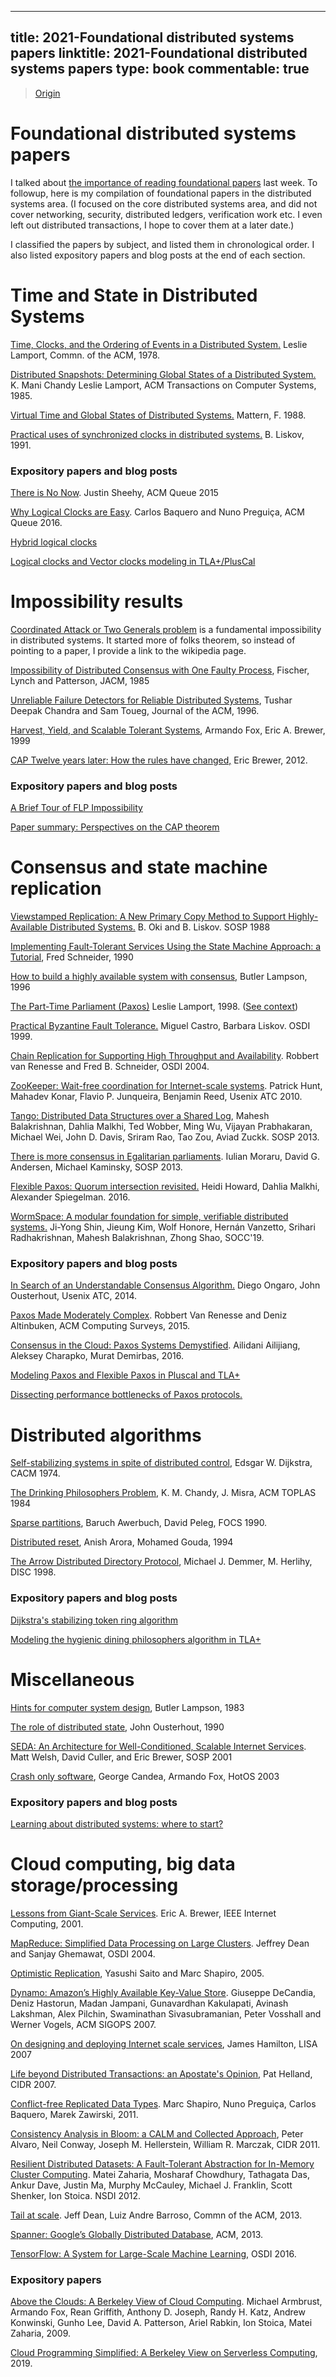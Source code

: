 
---
title: 2021-Foundational distributed systems papers
linktitle: 2021-Foundational distributed systems papers
type: book
commentable: true
---

> [Origin](http://muratbuffalo.blogspot.com/2021/02/foundational-distributed-systems-papers.html)

# Foundational distributed systems papers

I talked about [the importance of reading foundational papers](http://muratbuffalo.blogspot.com/2021/02/read-papers-not-too-much-mostly.html) last week. To followup, here is my compilation of foundational papers in the distributed systems area. (I focused on the core distributed systems area, and did not cover networking, security, distributed ledgers, verification work etc. I even left out distributed transactions, I hope to cover them at a later date.)

I classified the papers by subject, and listed them in chronological order. I also listed expository papers and blog posts at the end of each section.

# Time and State in Distributed Systems

[Time, Clocks, and the Ordering of Events in a Distributed System.](https://lamport.azurewebsites.net/pubs/time-clocks.pdf) Leslie Lamport, Commn. of the ACM, 1978.

[Distributed Snapshots: Determining Global States of a Distributed System.](https://lamport.azurewebsites.net/pubs/chandy.pdf) K. Mani Chandy Leslie Lamport, ACM Transactions on Computer Systems, 1985.

[Virtual Time and Global States of Distributed Systems.](https://pages.cs.wisc.edu/~remzi/Classes/739/Fall2016/Papers/mattern89.pdf) Mattern, F. 1988.

[Practical uses of synchronized clocks in distributed systems.](https://muratbuffalo.blogspot.com/2022/11/practical-uses-of-synchronized-clocks.html) B. Liskov, 1991.

### Expository papers and blog posts

[There is No Now](https://queue.acm.org/detail.cfm?id=2745385). Justin Sheehy, ACM Queue 2015

[Why Logical Clocks are Easy](https://queue.acm.org/detail.cfm?id=2917756). Carlos Baquero and Nuno Preguiça, ACM Queue 2016.

[Hybrid logical clocks](http://muratbuffalo.blogspot.com/2014/07/hybrid-logical-clocks.html)

[Logical clocks and Vector clocks modeling in TLA+/PlusCal](http://muratbuffalo.blogspot.com/2018/01/logical-clocks-and-vector-clocks.html)

# Impossibility results

[Coordinated Attack or Two Generals problem](https://en.wikipedia.org/wiki/Two_Generals'_Problem) is a fundamental impossibility in distributed systems. It started more of folks theorem, so instead of pointing to a paper, I provide a link to the wikipedia page.

[Impossibility of Distributed Consensus with One Faulty Process](https://groups.csail.mit.edu/tds/papers/Lynch/jacm85.pdf), Fischer, Lynch and Patterson, JACM, 1985

[Unreliable Failure Detectors for Reliable Distributed Systems](https://www.cs.utexas.edu/~lorenzo/corsi/cs380d/papers/p225-chandra.pdf), Tushar Deepak Chandra and Sam Toueg, Journal of the ACM, 1996.

[Harvest, Yield, and Scalable Tolerant Systems](http://citeseerx.ist.psu.edu/viewdoc/download?doi=10.1.1.24.3690&rep=rep1&type=pdf), Armando Fox, Eric A. Brewer, 1999

[CAP Twelve years later: How the rules have changed,](https://sites.cs.ucsb.edu/~rich/class/cs293b-cloud/papers/brewer-cap.pdf) Eric Brewer, 2012.

### Expository papers and blog posts

[A Brief Tour of FLP Impossibility](http://the-paper-trail.org/blog/a-brief-tour-of-flp-impossibility/)

[Paper summary: Perspectives on the CAP theorem](http://muratbuffalo.blogspot.com/2015/02/paper-summary-perspectives-on-cap.html)

# Consensus and state machine replication

[Viewstamped Replication: A New Primary Copy Method to Support Highly-Available Distributed Systems.](http://pmg.csail.mit.edu/papers/vr.pdf) B. Oki and B. Liskov. SOSP 1988

[Implementing Fault-Tolerant Services Using the State Machine Approach: a Tutorial](https://www.cs.cornell.edu/fbs/publications/smsurvey.pdf), Fred Schneider, 1990

[How to build a highly available system with consensus,](http://citeseerx.ist.psu.edu/viewdoc/download?doi=10.1.1.61.8330&rep=rep1&type=pdf) Butler Lampson, 1996

[The Part-Time Parliament (Paxos)](https://lamport.azurewebsites.net/pubs/lamport-paxos.pdf) Leslie Lamport, 1998. ([See context](https://www.microsoft.com/en-us/research/publication/part-time-parliament/))

[Practical Byzantine Fault Tolerance.](http://pmg.csail.mit.edu/papers/osdi99.pdf) Miguel Castro, Barbara Liskov. OSDI 1999.

[Chain Replication for Supporting High Throughput and Availability](https://www.cs.cornell.edu/home/rvr/papers/OSDI04.pdf). Robbert van Renesse and Fred B. Schneider, OSDI 2004.

[ZooKeeper: Wait-free coordination for Internet-scale systems](https://www.usenix.org/legacy/event/atc10/tech/full_papers/Hunt.pdf). Patrick Hunt, Mahadev Konar, Flavio P. Junqueira, Benjamin Reed, Usenix ATC 2010.

[Tango: Distributed Data Structures over a Shared Log](https://dl.acm.org/doi/10.1145/2517349.2522732), Mahesh Balakrishnan, Dahlia Malkhi, Ted Wobber, Ming Wu, Vijayan Prabhakaran, Michael Wei, John D. Davis, Sriram Rao, Tao Zou, Aviad Zuckk. SOSP 2013.

[There is more consensus in Egalitarian parliaments](https://dl.acm.org/doi/10.1145/2517349.2517350). Iulian Moraru, David G. Andersen, Michael Kaminsky, SOSP 2013.

[Flexible Paxos: Quorum intersection revisited.](https://arxiv.org/abs/1608.06696) Heidi Howard, Dahlia Malkhi, Alexander Spiegelman. 2016.

[WormSpace: A modular foundation for simple, verifiable distributed systems.](https://flint.cs.yale.edu/flint/publications/socc19.pdf) Ji-Yong Shin, Jieung Kim, Wolf Honore, Hernán Vanzetto, Srihari Radhakrishnan, Mahesh Balakrishnan, Zhong Shao, SOCC'19.

### Expository papers and blog posts

[In Search of an Understandable Consensus Algorithm.](https://raft.github.io/raft.pdf) Diego Ongaro, John Ousterhout, Usenix ATC, 2014.

[Paxos Made Moderately Complex](https://www.cs.cornell.edu/courses/cs7412/2011sp/paxos.pdf). Robbert Van Renesse and Deniz Altinbuken, ACM Computing Surveys, 2015.

[Consensus in the Cloud: Paxos Systems Demystified](https://cse.buffalo.edu/tech-reports/2016-02.orig.pdf). Ailidani Ailijiang, Aleksey Charapko, Murat Demirbas, 2016.

[Modeling Paxos and Flexible Paxos in Pluscal and TLA+](http://muratbuffalo.blogspot.com/2016/11/modeling-paxos-and-flexible-paxos-in.html)

[Dissecting performance bottlenecks of Paxos protocols.](http://muratbuffalo.blogspot.com/2019/07/dissecting-performance-bottlenecks-of.html)

# Distributed algorithms

[Self-stabilizing systems in spite of distributed control](https://citeseerx.ist.psu.edu/viewdoc/download?doi=10.1.1.93.314&rep=rep1&type=pdf), Edsgar W. Dijkstra, CACM 1974.

[The Drinking Philosophers Problem](https://www.cs.utexas.edu/users/misra/scannedPdf.dir/DrinkingPhil.pdf), K. M. Chandy, J. Misra, ACM TOPLAS 1984

[Sparse partitions](http://courses.csail.mit.edu/6.895/fall02/papers/Awerbuch/focs90.pdf), Baruch Awerbuch, David Peleg, FOCS 1990.

[Distributed reset](http://web.cse.ohio-state.edu/siefast/group/publications/distributed-reset.pdf), Anish Arora, Mohamed Gouda, 1994

[The Arrow Distributed Directory Protocol](http://cs.brown.edu/people/mph/DemmerH98/disc.pdf), Michael J. Demmer, M. Herlihy, DISC 1998.

### Expository papers and blog posts

[Dijkstra's stabilizing token ring algorithm](http://muratbuffalo.blogspot.com/2015/01/dijkstras-stabilizing-token-ring.html)

[Modeling the hygienic dining philosophers algorithm in TLA+](http://muratbuffalo.blogspot.com/2016/11/hygienic-dining-philosophers.html)

# Miscellaneous

[Hints for computer system design](https://www.microsoft.com/en-us/research/wp-content/uploads/2016/02/acrobat-17.pdf), Butler Lampson, 1983

[The role of distributed state](https://courses.cs.washington.edu/courses/cse552/07sp/papers/distributed_state.pdf), John Ousterhout, 1990

[SEDA: An Architecture for Well-Conditioned, Scalable Internet Services](http://www.sosp.org/2001/papers/welsh.pdf). Matt Welsh, David Culler, and Eric Brewer, SOSP 2001

[Crash only software](http://usenix.org/events/hotos03/tech/full_papers/candea/candea.pdf), George Candea, Armando Fox, HotOS 2003

### Expository papers and blog posts

[Learning about distributed systems: where to start?](http://muratbuffalo.blogspot.com/2020/06/learning-about-distributed-systems.html)

# Cloud computing, big data storage/processing

[Lessons from Giant-Scale Services](https://courses.cs.washington.edu/courses/cse454/05sp/papers/GiantScale-IEEE.pdf). Eric A. Brewer, IEEE Internet Computing, 2001.

[MapReduce: Simplified Data Processing on Large Clusters](https://static.googleusercontent.com/media/research.google.com/en//archive/mapreduce-osdi04.pdf). Jeffrey Dean and Sanjay Ghemawat, OSDI 2004.

[Optimistic Replication](https://dsf.berkeley.edu/cs286/papers/optimistic-csur2005.pdf), Yasushi Saito and Marc Shapiro, 2005.

[Dynamo: Amazon’s Highly Available Key-Value Store](https://www.allthingsdistributed.com/2007/10/amazons_dynamo.html). Giuseppe DeCandia, Deniz Hastorun, Madan Jampani, Gunavardhan Kakulapati, Avinash Lakshman, Alex Pilchin, Swaminathan Sivasubramanian, Peter Vosshall and Werner Vogels, ACM SIGOPS 2007.

[On designing and deploying Internet scale services](https://mvdirona.com/jrh/talksAndPapers/JamesRH_Lisa.pdf), James Hamilton, LISA 2007

[Life beyond Distributed Transactions: an Apostate's Opinion](https://www.ics.uci.edu/~cs223/papers/cidr07p15.pdf), Pat Helland, CIDR 2007.

[Conflict-free Replicated Data Types](https://hal.inria.fr/inria-00609399v2/document). Marc Shapiro, Nuno Preguiça, Carlos Baquero, Marek Zawirski, 2011.

[Consistency Analysis in Bloom: a CALM and Collected Approach](https://people.ucsc.edu/~palvaro/cidr11.pdf), Peter Alvaro, Neil Conway, Joseph M. Hellerstein, William R. Marczak, CIDR 2011.

[Resilient Distributed Datasets: A Fault-Tolerant Abstraction for In-Memory Cluster Computing](https://www.usenix.org/system/files/conference/nsdi12/nsdi12-final138.pdf). Matei Zaharia, Mosharaf Chowdhury, Tathagata Das, Ankur Dave, Justin Ma, Murphy McCauley, Michael J. Franklin, Scott Shenker, Ion Stoica. NSDI 2012.

[Tail at scale](https://cacm.acm.org/magazines/2013/2/160173-the-tail-at-scale/fulltext). Jeff Dean, Luiz Andre Barroso, Commn of the ACM, 2013.

[Spanner: Google’s Globally Distributed Database](https://dl.acm.org/doi/pdf/10.1145/2491245), ACM, 2013.

[TensorFlow: A System for Large-Scale Machine Learning](https://www.usenix.org/conference/osdi16/technical-sessions/presentation/abadi), OSDI 2016.

### Expository papers

[Above the Clouds: A Berkeley View of Cloud Computing](https://www2.eecs.berkeley.edu/Pubs/TechRpts/2009/EECS-2009-28.pdf). Michael Armbrust, Armando Fox, Rean Griffith, Anthony D. Joseph, Randy H. Katz, Andrew Konwinski, Gunho Lee, David A. Patterson, Ariel Rabkin, Ion Stoica, Matei Zaharia, 2009.

[Cloud Programming Simplified: A Berkeley View on Serverless Computing](https://arxiv.org/abs/1902.03383), 2019.

    